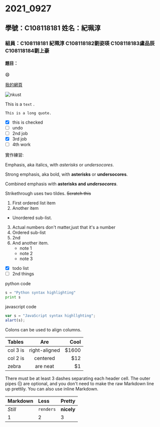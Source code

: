# 2021_0927

## 學號：C108118181 姓名：紀珮淳

### 組員：C108118181 紀珮淳 C108118182劉姿瑛 C108118183盧品辰 C108118184劉上豪

#### 題目：

:smile:

[我的網頁](https://user-images.githubusercontent.com/91454223/134865117-dbd66dad-30e4-4d55-871f-3e2b66606a5c.png)

![nkust](https://user-images.githubusercontent.com/91454223/134865117-dbd66dad-30e4-4d55-871f-3e2b66606a5c.png)

This is a `text` .

```
This is a long quote.
```

- [x] this is checked
- [ ] undo
- [ ] 2nd job
- [x] 3rd job
- [ ] 4th work

實作練習:

Emphasis, aka italics, with *asterisks* or *undersocores*.

Strong emphasis, aka bold, with **asterisks** or **undersocores**.

Combined emphasis with **asterisks and** ***undersocores***.

Strikethrough uses two tildes. ~~Scratch this~~

1. First ordered list item
2. Another item
  * Unordered sub-list.
3. Actual numbers don't matter,just that it's a number
  1. Ordered sub-list
  2. 2nd
4. And another item.
   * note 1 
   * note 2
   * note 3

- [x] todo list
- [ ] 2nd things

python code
```py
s = "Python syntax highlighting"
print s
```

javascript code
```js
var s = "JavaScript syntax highllghting";
alart(s);
```
Colons can be used to align columns.

|Tables   |Are          |Cool |
|:--------|:-----------:|----:|
|col 3 is |right-aligned|$1600|
|col 2 is |centered     |$12  |}
|zebra    |are neat     |$1   |

There must be at least 3 dashes separating each header cell.
The outer pipes (|) are optional, and you don't need to make the 
raw Markdown line up prettily. You can also use inline Markdown.

|Markdown|Less     |Pretty    |
|:-----  |:--------|:---------|
|_Still_ |`renders`|**nicely**|
|1       |2        |3         |}
